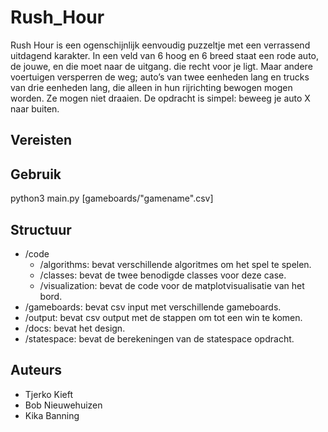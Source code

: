 # Rush_Hour

Rush Hour is een ogenschijnlijk eenvoudig puzzeltje met een verrassend uitdagend karakter. In een veld van 6 hoog en 6 breed staat een rode auto, de jouwe, en die moet naar de uitgang. die recht voor je ligt. Maar andere voertuigen versperren de weg; auto’s van twee eenheden lang en trucks van drie eenheden lang, die alleen in hun rijrichting bewogen mogen worden. Ze mogen niet draaien. De opdracht is simpel: beweeg je auto X naar buiten.

## Vereisten

## Gebruik
python3 main.py [gameboards/"gamename".csv]

## Structuur
* /code
    * /algorithms: bevat verschillende algoritmes om het spel te spelen.
    * /classes: bevat de twee benodigde classes voor deze case.
    * /visualization: bevat de code voor de matplotvisualisatie van het bord.
* /gameboards: bevat csv input met verschillende gameboards.
* /output: bevat csv output met de stappen om tot een win te komen.
* /docs: bevat het design.
* /statespace: bevat de berekeningen van de statespace opdracht.

## Auteurs
* Tjerko Kieft
* Bob Nieuwehuizen
* Kika Banning 